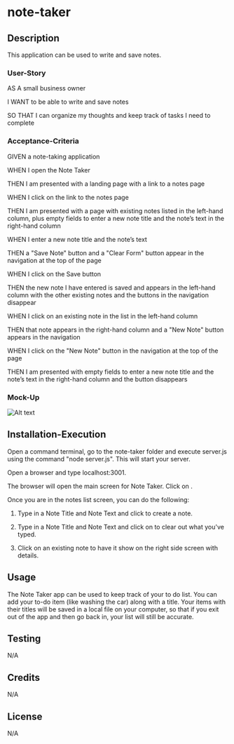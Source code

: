 # note-taker

## Description
This application can be used to write and save notes.

### User-Story
AS A small business owner

I WANT to be able to write and save notes

SO THAT I can organize my thoughts and keep track of tasks I need to complete

### Acceptance-Criteria
GIVEN a note-taking application

WHEN I open the Note Taker

THEN I am presented with a landing page with a link to a notes page

WHEN I click on the link to the notes page

THEN I am presented with a page with existing notes listed in the left-hand column, plus empty fields to enter a new note title and the note’s text in the right-hand column

WHEN I enter a new note title and the note’s text

THEN a "Save Note" button and a "Clear Form" button appear in the navigation at the top of the page

WHEN I click on the Save button

THEN the new note I have entered is saved and appears in the left-hand column with the other existing notes and the buttons in the navigation disappear

WHEN I click on an existing note in the list in the left-hand column

THEN that note appears in the right-hand column and a "New Note" button appears in the navigation

WHEN I click on the "New Note" button in the navigation at the top of the page

THEN I am presented with empty fields to enter a new note title and the note’s text in the right-hand column and the button disappears

### Mock-Up

![Alt text](./examples/logo-project10.jpg)

## Installation-Execution

Open a command terminal, go to the note-taker folder and execute server.js using the command "node server.js". This will start your server.

Open a browser and type localhost:3001.

The browser will open the main screen for Note Taker. Click on <Get Started>.

Once you are in the notes list screen, you can do the following:

1. Type in a Note Title and Note Text and click <Save Note> to create a note.

2. Type in a Note Title and Note Text and click on <Clear> to clear out what you've typed.

3. Click on an existing note to have it show on the right side screen with details.

## Usage

The Note Taker app can be used to keep track of your to do list. You can add your to-do item (like washing the car) along with a title. Your items with their titles will be saved in a local file on your computer, so that if you exit out of the app and then go back in, your list will still be accurate.

## Testing
N/A

## Credits
N/A

## License
N/A